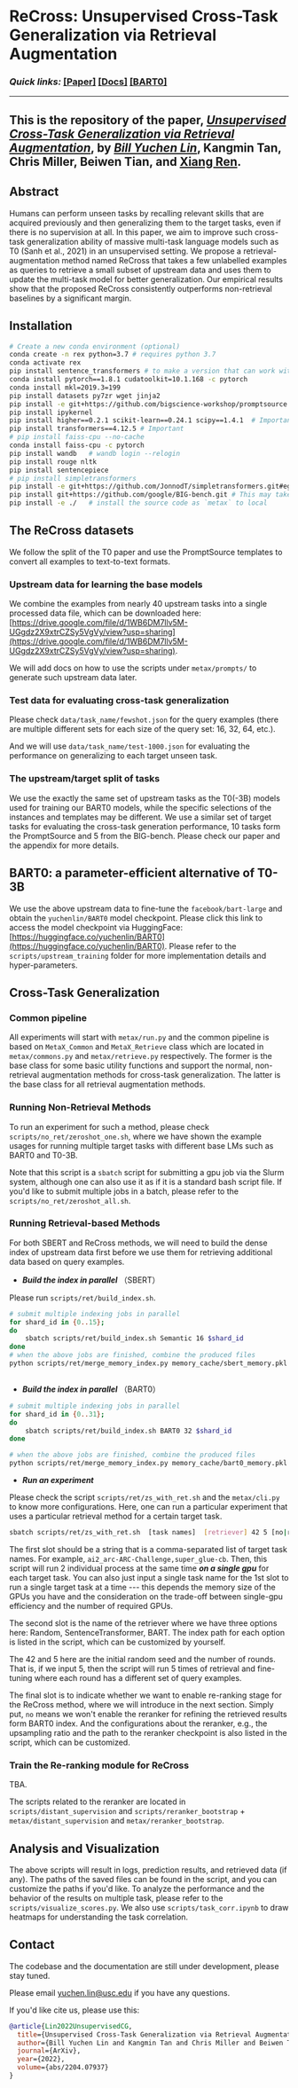 # ReCross: Unsupervised Cross-Task Generalization via Retrieval Augmentation


### **_Quick links:_**  [**[Paper]**](https://arxiv.org/abs/2204.07937)   [**[Docs]**](https://inklab.usc.edu/ReCross/) [**[BART0]**](https://huggingface.co/yuchenlin/BART0)

---
This is the repository of the paper, [_**Unsupervised Cross-Task Generalization via Retrieval Augmentation**_](https://arxiv.org/abs/2204.07937), by [_Bill Yuchen Lin_](https://yuchenlin.xyz/), Kangmin Tan, Chris Miller, Beiwen Tian, and [Xiang Ren](http://www-bcf.usc.edu/~xiangren/).
---

## Abstract 
Humans can perform unseen tasks by recalling relevant skills that are acquired previously and then generalizing them to the target tasks, even if there is no supervision at all. In this paper, we aim to improve such cross-task generalization ability of massive multi-task language models such as T0 (Sanh et al., 2021) in an unsupervised setting. We propose a retrieval-augmentation method named ReCross that takes a few unlabelled examples as queries to retrieve a small subset of upstream data and uses them to update the multi-task model for better generalization. Our empirical results show that the proposed ReCross consistently outperforms non-retrieval baselines by a significant margin.


## Installation

```bash
# Create a new conda environment (optional)
conda create -n rex python=3.7 # requires python 3.7
conda activate rex
pip install sentence_transformers # to make a version that can work with torch= 1.8.1  
conda install pytorch==1.8.1 cudatoolkit=10.1.168 -c pytorch
conda install mkl=2019.3=199
pip install datasets py7zr wget jinja2
pip install -e git+https://github.com/bigscience-workshop/promptsource.git#egg=promptsource -U  # for processing the data only. can skip.
pip install ipykernel
pip install higher==0.2.1 scikit-learn==0.24.1 scipy==1.4.1  # Important  
pip install transformers==4.12.5 # Important
# pip install faiss-cpu --no-cache
conda install faiss-cpu -c pytorch
pip install wandb   # wandb login --relogin
pip install rouge nltk
pip install sentencepiece
# pip install simpletransformers
pip install -e git+https://github.com/JonnodT/simpletransformers.git#egg=simpletransformers
pip install git+https://github.com/google/BIG-bench.git # This may take a few minutes
pip install -e ./   # install the source code as `metax` to local

```


## The ReCross datasets 

We follow the split of the T0 paper and use the PromptSource templates to convert all examples to text-to-text formats.

### Upstream data for learning the base models

We combine the examples from nearly 40 upstream tasks into a single processed data file, which can be downloaded here: [https://drive.google.com/file/d/1WB6DM7llv5M-UGgdz2X9xtrCZSy5VgVy/view?usp=sharing](https://drive.google.com/file/d/1WB6DM7llv5M-UGgdz2X9xtrCZSy5VgVy/view?usp=sharing).

We will add docs on how to use the scripts under `metax/prompts/` to generate such upstream data later.

### Test data for evaluating cross-task generalization 

Please check `data/task_name/fewshot.json` for the query examples (there are multiple different sets for each size of the query set: 16, 32, 64, etc.). 

And we will use `data/task_name/test-1000.json` for evaluating the performance on generalizing to each target unseen task.

### The upstream/target split of tasks

We use the exactly the same set of upstream tasks as the T0(-3B) models used for training our BART0 models, while the specific selections of the instances and templates may be different.
We use a similar set of target tasks for evaluating the cross-task generation performance, 10 tasks form the PromptSource and 5 from the BIG-bench. Please check our paper and the appendix for more details.

## BART0: a parameter-efficient alternative of T0-3B

We use the above upstream data to fine-tune the `facebook/bart-large` and obtain the `yuchenlin/BART0` model checkpoint.
Please click this link to access the model checkpoint via HuggingFace: [https://huggingface.co/yuchenlin/BART0](https://huggingface.co/yuchenlin/BART0).
Please refer to the `scripts/upstream_training` folder for more implementation details and hyper-parameters.

## Cross-Task Generalization

### Common pipeline
All experiments will start with `metax/run.py` and the common pipeline is based on `MetaX_Common` and `MetaX_Retrieve` class which are located in `metax/commons.py` and `metax/retrieve.py` respectively. 
The former is the base class for some basic utility functions and support the normal, non-retrieval augmentation methods for cross-task generalization.
The latter is the base class for all retrieval augmentation methods. 

### Running Non-Retrieval Methods 

To run an experiment for such a method, please check `scripts/no_ret/zeroshot_one.sh`, where we have shown the example usages for running multiple target tasks with different base LMs such as BART0 and T0-3B.

Note that this script is a `sbatch` script for submitting a gpu job via the Slurm system, although one can also use it as if it is a standard bash script file.
If you'd like to submit multiple jobs in a batch, please refer to the `scripts/no_ret/zeroshot_all.sh`.

### Running Retrieval-based Methods 

For both SBERT and ReCross methods, we will need to build the dense index of upstream data first before we use them for retrieving additional data based on query examples.

- ***Build the index in parallel*** （SBERT）

Please run `scripts/ret/build_index.sh`.

```bash
# submit multiple indexing jobs in parallel 
for shard_id in {0..15};
do
    sbatch scripts/ret/build_index.sh Semantic 16 $shard_id
done
# when the above jobs are finished, combine the produced files 
python scripts/ret/merge_memory_index.py memory_cache/sbert_memory.pkl 16



```

- ***Build the index in parallel*** （BART0）

```bash 
# submit multiple indexing jobs in parallel 
for shard_id in {0..31};
do
    sbatch scripts/ret/build_index.sh BART0 32 $shard_id
done

# when the above jobs are finished, combine the produced files 
python scripts/ret/merge_memory_index.py memory_cache/bart0_memory.pkl 32
```


- ***Run an experiment***

Please check the script `scripts/ret/zs_with_ret.sh` and the `metax/cli.py` to know more configurations. 
Here, one can run a particular experiment that uses a particular retrieval method for a certain target task. 


```bash 
sbatch scripts/ret/zs_with_ret.sh  [task names]  [retriever] 42 5 [no|rerank]
```

The first slot should be a string that is a comma-separated list of target task names. For example, `ai2_arc-ARC-Challenge,super_glue-cb`. Then, this script will run 2 individual process at the same time ***on a single gpu*** for each target task. You can also just input a single task name for the 1st slot to run a single target task at a time --- this depends the memory size of the GPUs you have and the consideration on the trade-off between single-gpu efficiency and the number of required GPUs.

The second slot is the name of the retriever where we have three options here: Random, SentenceTransformer, BART. The index path for each option is listed in the script, which can be customized by yourself.


The 42 and 5 here are the initial random seed and the number of rounds. That is, if we input 5, then the script will run 5 times of retrieval and fine-tuning where each round has a different set of query examples.


The final slot is to indicate whether we want to enable re-ranking stage for the ReCross method, where we will introduce in the next section. Simply put, `no` means we won't enable the reranker for refining the retrieved results form BART0 index. And the configurations about the reranker, e.g., the upsampling ratio and the path to the reranker checkpoint is also listed in the script, which can be customized.


### Train the Re-ranking module for ReCross 

TBA.

The scripts related to the reranker are located in `scripts/distant_supervision` and `scripts/reranker_bootstrap` +  `metax/distant_supervision` and `metax/reranker_bootstrap`.

## Analysis and Visualization 

The above scripts will result in logs, prediction results, and retrieved data (if any). The paths of the saved files can be found in the script, and you can customize the paths if you'd like.
To analyze the performance and the behavior of the results on multiple task, please refer to the `scripts/visualize_scores.py`. We also use `scripts/task_corr.ipynb` to draw heatmaps for understanding the task correlation.



## Contact

The codebase and the documentation are still under development, please stay tuned.

Please email yuchen.lin@usc.edu if you have any questions. 

If you'd like cite us, please use this:

```bibtex
@article{Lin2022UnsupervisedCG,
  title={Unsupervised Cross-Task Generalization via Retrieval Augmentation},
  author={Bill Yuchen Lin and Kangmin Tan and Chris Miller and Beiwen Tian and Xiang Ren},
  journal={ArXiv},
  year={2022},
  volume={abs/2204.07937}
}
```